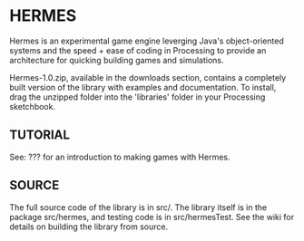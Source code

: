 HERMES
======

Hermes is an experimental game engine leverging Java's object-oriented systems and the speed + ease of coding in Processing to provide an architecture for quicking building games and simulations.

Hermes-1.0.zip, available in the downloads section, contains a completely built version of the library with examples and documentation. To install, drag the unzipped folder into the 'libraries' folder in your Processing sketchbook.

TUTORIAL
--------

See: ??? for an introduction to making games with Hermes.

SOURCE
------

The full source code of the library is in src/. The library itself is in the package src/hermes, and testing code is in src/hermesTest. See the wiki for details on building the library from source.
